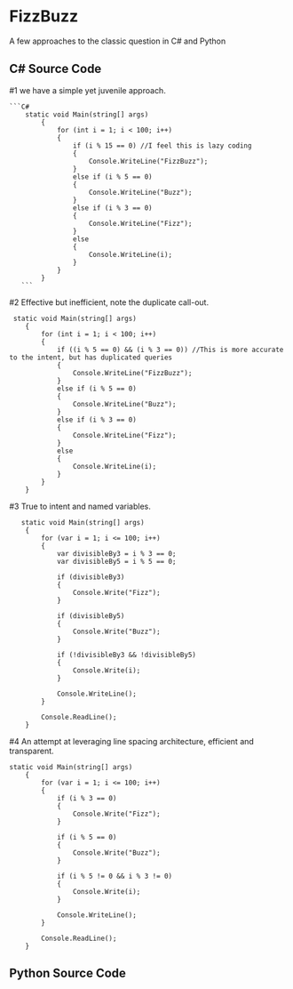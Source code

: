 # FizzBuzz

A few approaches to the classic question in C# and Python

## C# Source Code

#1 we have a simple yet juvenile approach.
    
    ```C#
        static void Main(string[] args)
            {
                for (int i = 1; i < 100; i++)
                {
                    if (i % 15 == 0) //I feel this is lazy coding
                    {
                        Console.WriteLine("FizzBuzz");
                    }
                    else if (i % 5 == 0)
                    {
                        Console.WriteLine("Buzz");
                    }
                    else if (i % 3 == 0)
                    {
                        Console.WriteLine("Fizz");
                    }
                    else
                    {
                        Console.WriteLine(i);
                    }
                }
            }
       ``` 
        
#2 Effective but inefficient, note the duplicate call-out.
     
     static void Main(string[] args)
        {
            for (int i = 1; i < 100; i++)
            {
                if ((i % 5 == 0) && (i % 3 == 0)) //This is more accurate to the intent, but has duplicated queries
                {
                    Console.WriteLine("FizzBuzz");
                }
                else if (i % 5 == 0)
                {
                    Console.WriteLine("Buzz");
                }
                else if (i % 3 == 0)
                {
                    Console.WriteLine("Fizz");
                }
                else
                {
                    Console.WriteLine(i);
                }
            }
        }
        
#3 True to intent and named variables.
       
       static void Main(string[] args)
        {
            for (var i = 1; i <= 100; i++)
            {
                var divisibleBy3 = i % 3 == 0;
                var divisibleBy5 = i % 5 == 0;

                if (divisibleBy3)
                {
                    Console.Write("Fizz");
                }

                if (divisibleBy5)
                {
                    Console.Write("Buzz");
                }

                if (!divisibleBy3 && !divisibleBy5)
                {
                    Console.Write(i);
                }

                Console.WriteLine();
            }

            Console.ReadLine();
        }
       
#4 An attempt at leveraging line spacing architecture, efficient and transparent.
    

    static void Main(string[] args)
        {
            for (var i = 1; i <= 100; i++)
            {
                if (i % 3 == 0)
                {
                    Console.Write("Fizz");
                }

                if (i % 5 == 0)
                {
                    Console.Write("Buzz");
                }

                if (i % 5 != 0 && i % 3 != 0)
                {
                    Console.Write(i);
                }

                Console.WriteLine();
            }

            Console.ReadLine();
        }
       
        
## Python Source Code

